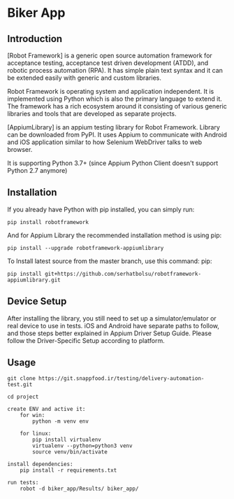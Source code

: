 Biker App
===============

Introduction
------------
[Robot Framework] is a generic open source automation framework for acceptance testing, acceptance test driven development (ATDD), and robotic process automation (RPA). It has simple plain text syntax and it can be extended easily with generic and custom libraries.

Robot Framework is operating system and application independent. It is implemented using Python which is also the primary language to extend it. The framework has a rich ecosystem around it consisting of various generic libraries and tools that are developed as separate projects.

[AppiumLibrary] is an appium testing library for Robot Framework. Library can be downloaded from PyPI.
It uses Appium to communicate with Android and iOS application similar to how Selenium WebDriver talks to web browser.

It is supporting Python 3.7+ (since Appium Python Client doesn't support Python 2.7 anymore)

Installation
------------
If you already have Python with pip installed, you can simply run:

    pip install robotframework
And for Appium Library the recommended installation method is using pip:

    pip install --upgrade robotframework-appiumlibrary

To Install latest source from the master branch, use this command: pip:

    pip install git+https://github.com/serhatbolsu/robotframework-appiumlibrary.git

Device Setup
------------
After installing the library, you still need to set up a simulator/emulator or real device to use in tests. iOS and Android have separate paths to follow, and those steps better explained in Appium Driver Setup Guide. Please follow the Driver-Specific Setup according to platform.
  
Usage
-----
    git clone https://git.snappfood.ir/testing/delivery-automation-test.git

    cd project
    
    create ENV and active it:
        for win: 
            python -m venv env

        for linux: 
            pip install virtualenv
            virtualenv --python=python3 venv
            source venv/bin/activate

    install dependencies:
        pip install -r requirements.txt

    run tests:
        robot -d biker_app/Results/ biker_app/
